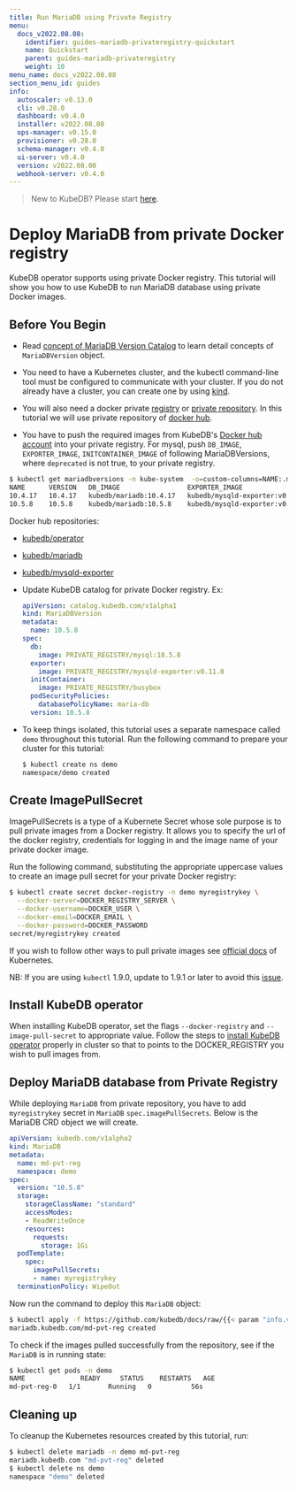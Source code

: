 ```yaml
---
title: Run MariaDB using Private Registry
menu:
  docs_v2022.08.08:
    identifier: guides-mariadb-privateregistry-quickstart
    name: Quickstart
    parent: guides-mariadb-privateregistry
    weight: 10
menu_name: docs_v2022.08.08
section_menu_id: guides
info:
  autoscaler: v0.13.0
  cli: v0.28.0
  dashboard: v0.4.0
  installer: v2022.08.08
  ops-manager: v0.15.0
  provisioner: v0.28.0
  schema-manager: v0.4.0
  ui-server: v0.4.0
  version: v2022.08.08
  webhook-server: v0.4.0
---
```


> New to KubeDB? Please start [here](/docs/v2022.08.08/README).

# Deploy MariaDB from private Docker registry

KubeDB operator supports using private Docker registry. This tutorial will show you how to use KubeDB to run MariaDB database using private Docker images.

## Before You Begin

- Read [concept of MariaDB Version Catalog](/docs/v2022.08.08/guides/mariadb/concepts/mariadb-version) to learn detail concepts of `MariaDBVersion` object.

- You need to have a Kubernetes cluster, and the kubectl command-line tool must be configured to communicate with your cluster. If you do not already have a cluster, you can create one by using [kind](https://kind.sigs.k8s.io/docs/user/quick-start/).

- You will also need a docker private [registry](https://docs.docker.com/registry/) or [private repository](https://docs.docker.com/docker-hub/repos/#private-repositories).  In this tutorial we will use private repository of [docker hub](https://hub.docker.com/).

- You have to push the required images from KubeDB's [Docker hub account](https://hub.docker.com/u/kubedb) into your private registry. For mysql, push `DB_IMAGE`, `EXPORTER_IMAGE`, `INITCONTAINER_IMAGE` of following MariaDBVersions, where `deprecated` is not true, to your private registry.

```bash
$ kubectl get mariadbversions -n kube-system  -o=custom-columns=NAME:.metadata.name,VERSION:.spec.version,DB_IMAGE:.spec.db.image,EXPORTER_IMAGE:.spec.exporter.image,INITCONTAINER_IMAGE:.spec.initContainer.image,DEPRECATED:.spec.deprecated
NAME      VERSION   DB_IMAGE                 EXPORTER_IMAGE                   INITCONTAINER_IMAGE   DEPRECATED
10.4.17   10.4.17   kubedb/mariadb:10.4.17   kubedb/mysqld-exporter:v0.11.0   kubedb/busybox        <none>
10.5.8    10.5.8    kubedb/mariadb:10.5.8    kubedb/mysqld-exporter:v0.11.0   kubedb/busybox        <none>
```

Docker hub repositories:

- [kubedb/operator](https://hub.docker.com/r/kubedb/operator)
- [kubedb/mariadb](https://hub.docker.com/r/kubedb/mariadb)
- [kubedb/mysqld-exporter](https://hub.docker.com/r/kubedb/mysqld-exporter)

- Update KubeDB catalog for private Docker registry. Ex:

  ```yaml
  apiVersion: catalog.kubedb.com/v1alpha1
  kind: MariaDBVersion
  metadata:
    name: 10.5.8
  spec:
    db:
      image: PRIVATE_REGISTRY/mysql:10.5.8
    exporter:
      image: PRIVATE_REGISTRY/mysqld-exporter:v0.11.0
    initContainer:
      image: PRIVATE_REGISTRY/busybox
    podSecurityPolicies:
      databasePolicyName: maria-db
    version: 10.5.8
  ```

- To keep things isolated, this tutorial uses a separate namespace called `demo` throughout this tutorial. Run the following command to prepare your cluster for this tutorial:

  ```bash
  $ kubectl create ns demo
  namespace/demo created
   ```

## Create ImagePullSecret

ImagePullSecrets is a type of a Kubernete Secret whose sole purpose is to pull private images from a Docker registry. It allows you to specify the url of the docker registry, credentials for logging in and the image name of your private docker image.

Run the following command, substituting the appropriate uppercase values to create an image pull secret for your private Docker registry:

```bash
$ kubectl create secret docker-registry -n demo myregistrykey \
  --docker-server=DOCKER_REGISTRY_SERVER \
  --docker-username=DOCKER_USER \
  --docker-email=DOCKER_EMAIL \
  --docker-password=DOCKER_PASSWORD
secret/myregistrykey created
```

If you wish to follow other ways to pull private images see [official docs](https://kubernetes.io/docs/concepts/containers/images/) of Kubernetes.

NB: If you are using `kubectl` 1.9.0, update to 1.9.1 or later to avoid this [issue](https://github.com/kubernetes/kubernetes/issues/57427).

## Install KubeDB operator

When installing KubeDB operator, set the flags `--docker-registry` and `--image-pull-secret` to appropriate value. Follow the steps to [install KubeDB operator](/docs/v2022.08.08/setup/README) properly in cluster so that to points to the DOCKER_REGISTRY you wish to pull images from.

## Deploy MariaDB database from Private Registry

While deploying `MariaDB` from private repository, you have to add `myregistrykey` secret in `MariaDB` `spec.imagePullSecrets`.
Below is the MariaDB CRD object we will create.

```yaml
apiVersion: kubedb.com/v1alpha2
kind: MariaDB
metadata:
  name: md-pvt-reg
  namespace: demo
spec:
  version: "10.5.8"
  storage:
    storageClassName: "standard"
    accessModes:
    - ReadWriteOnce
    resources:
      requests:
        storage: 1Gi
  podTemplate:
    spec:
      imagePullSecrets:
      - name: myregistrykey
  terminationPolicy: WipeOut
```

Now run the command to deploy this `MariaDB` object:

```bash
$ kubectl apply -f https://github.com/kubedb/docs/raw/{{< param "info.version" >}}/docs/guides/mariadb/private-registry/quickstart/examples/demo.yaml
mariadb.kubedb.com/md-pvt-reg created
```

To check if the images pulled successfully from the repository, see if the `MariaDB` is in running state:

```bash
$ kubectl get pods -n demo
NAME              READY     STATUS    RESTARTS   AGE
md-pvt-reg-0   1/1       Running   0          56s
```

## Cleaning up

To cleanup the Kubernetes resources created by this tutorial, run:

```bash
$ kubectl delete mariadb -n demo md-pvt-reg
mariadb.kubedb.com "md-pvt-reg" deleted
$ kubectl delete ns demo
namespace "demo" deleted
```
